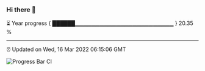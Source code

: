 ### Hi there 👋

⏳ Year progress { ██████▁▁▁▁▁▁▁▁▁▁▁▁▁▁▁▁▁▁▁▁▁▁▁▁ } 20.35 %

---

⏰ Updated on Wed, 16 Mar 2022 06:15:06 GMT

![Progress Bar CI](https://github.com/liununu/liununu/workflows/Progress%20Bar%20CI/badge.svg)
